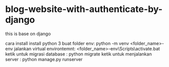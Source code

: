 # blog-website-with-authenticate-by-django

this is base on django

cara install
install python 3
buat folder env: python -m venv <folder_name>-env
jalankan virtual environtemnt: <folder_name>-env\Scripts\activate.bat
ketik untuk migrasi database : python migrate
ketik untuk menjalankan server : python manage.py runserver
